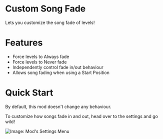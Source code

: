 # Custom Song Fade

Lets you customize the song fade of levels!

# Features

- Force levels to <cg>Always</c> fade
- Force levels to <cr>Never</c> fade
- <ca>Independently</c> control fade in/out behaviour
- Allows song fading when using a <cy>Start Position</c>

# Quick Start

By default, this mod doesn't change any behaviour.

To customize how songs fade in and out, head over to the settings and go wild!

![Image: Mod's Settings Menu](bobby_shmurner.custom-song-fade/settings.png)
